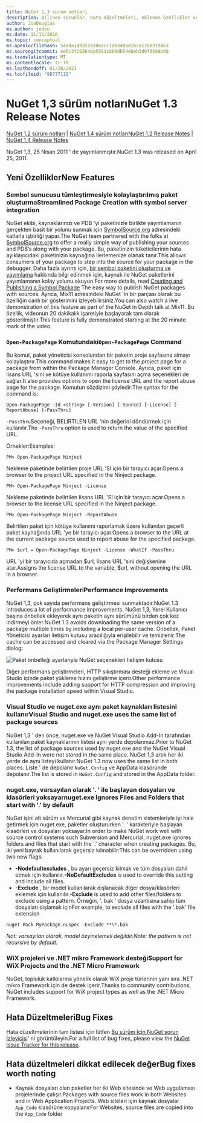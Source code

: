 ```yaml
---
title: NuGet 1,3 sürüm notları
description: Bilinen sorunlar, hata düzeltmeleri, eklenen özellikler ve CCR 'ler dahil olmak üzere NuGet 1,3 sürüm notları.
author: JonDouglas
ms.author: jodou
ms.date: 11/11/2016
ms.topic: conceptual
ms.openlocfilehash: 54eda149352810eacc1d6340ad16cec1b03194e3
ms.sourcegitcommit: ee6c3f203648a5561c809db54ebeb1d0f0598b68
ms.translationtype: MT
ms.contentlocale: tr-TR
ms.lasthandoff: 01/26/2021
ms.locfileid: "98777119"
---
```

# <a name="nuget-13-release-notes"></a><span data-ttu-id="74ff9-103">NuGet 1,3 sürüm notları</span><span class="sxs-lookup"><span data-stu-id="74ff9-103">NuGet 1.3 Release Notes</span></span>

<span data-ttu-id="74ff9-104">[NuGet 1,2 sürüm notları](../release-notes/nuget-1.2.md)  |  [NuGet 1,4 sürüm notları](../release-notes/nuget-1.4.md)</span><span class="sxs-lookup"><span data-stu-id="74ff9-104">[NuGet 1.2 Release Notes](../release-notes/nuget-1.2.md) | [NuGet 1.4 Release Notes](../release-notes/nuget-1.4.md)</span></span>

<span data-ttu-id="74ff9-105">NuGet 1,3, 25 Nisan 2011 ' de yayımlanmıştır.</span><span class="sxs-lookup"><span data-stu-id="74ff9-105">NuGet 1.3 was released on April 25, 2011.</span></span>

## <a name="new-features"></a><span data-ttu-id="74ff9-106">Yeni Özellikler</span><span class="sxs-lookup"><span data-stu-id="74ff9-106">New Features</span></span>

### <a name="streamlined-package-creation-with-symbol-server-integration"></a><span data-ttu-id="74ff9-107">Sembol sunucusu tümleştirmesiyle kolaylaştırılmış paket oluşturma</span><span class="sxs-lookup"><span data-stu-id="74ff9-107">Streamlined Package Creation with symbol server integration</span></span>

<span data-ttu-id="74ff9-108">NuGet ekibi, kaynaklarınızı ve PDB 'yi paketinizle birlikte yayımlamanın gerçekten basit bir yolunu sunmak için [SymbolSource.org](http://www.symbolsource.org/) adresindeki katlarla işbirliği yapar.</span><span class="sxs-lookup"><span data-stu-id="74ff9-108">The NuGet team partnered with the folks at [SymbolSource.org](http://www.symbolsource.org/) to offer a really simple way of publishing your sources and PDB’s along with your package.</span></span> <span data-ttu-id="74ff9-109">Bu, paketinizin tüketicilerinin hata ayıklayıcıdaki paketinizin kaynağına ilerlemenize olanak tanır.</span><span class="sxs-lookup"><span data-stu-id="74ff9-109">This allows consumers of your package to step into the source for your package in the debugger.</span></span> <span data-ttu-id="74ff9-110">Daha fazla ayrıntı için, [bir sembol paketini oluşturma ve yayımlama](../create-packages/symbol-packages.md) hakkında bilgi edinmek için, kaynak ile NuGet paketlerini yayımlamanın kolay yolunu okuyun.</span><span class="sxs-lookup"><span data-stu-id="74ff9-110">For more details, read [Creating and Publishing a Symbol Package](../create-packages/symbol-packages.md) The easy way to publish NuGet packages with sources.</span></span> <span data-ttu-id="74ff9-111">Ayrıca, Mix11 adresindeki NuGet 'in bir parçası olarak bu özelliğin canlı bir gösterimini izleyebilirsiniz.</span><span class="sxs-lookup"><span data-stu-id="74ff9-111">You can also watch a live demonstration of this feature as part of the NuGet in Depth talk at Mix11.</span></span> <span data-ttu-id="74ff9-112">Bu özellik, videonun 20 dakikalık işaretiyle başlayarak tam olarak gösterilmiştir.</span><span class="sxs-lookup"><span data-stu-id="74ff9-112">This feature is fully demonstrated starting at the 20 minute mark of the video.</span></span>

### <a name="open-packagepage-command"></a><span data-ttu-id="74ff9-113">`Open-PackagePage` Komutundaki</span><span class="sxs-lookup"><span data-stu-id="74ff9-113">`Open-PackagePage` Command</span></span>

<span data-ttu-id="74ff9-114">Bu komut, paket yöneticisi konsolundan bir paketin proje sayfasına almayı kolaylaştırır.</span><span class="sxs-lookup"><span data-stu-id="74ff9-114">This command makes it easy to get to the project page for a package from within the Package Manager Console.</span></span> <span data-ttu-id="74ff9-115">Ayrıca, paket için lisans URL 'sini ve kötüye kullanımı raporla sayfasını açma seçenekleri de sağlar.</span><span class="sxs-lookup"><span data-stu-id="74ff9-115">It also provides options to open the license URL and the report abuse page for the package.</span></span>
<span data-ttu-id="74ff9-116">Komutun sözdizimi şöyledir:</span><span class="sxs-lookup"><span data-stu-id="74ff9-116">The syntax for the command is:</span></span>

```
Open-PackagePage -Id <string> [-Version] [-Source] [-License] [-ReportAbuse] [-PassThru]
```

<span data-ttu-id="74ff9-117">`-PassThru`Seçeneği, BELIRTILEN URL 'nin değerini döndürmek için kullanılır.</span><span class="sxs-lookup"><span data-stu-id="74ff9-117">The `-PassThru` option is used to return the value of the specified URL.</span></span>

<span data-ttu-id="74ff9-118">Örnekler:</span><span class="sxs-lookup"><span data-stu-id="74ff9-118">Examples:</span></span>

```
PM> Open-PackagePage Ninject
```

<span data-ttu-id="74ff9-119">Nekleme paketinde belirtilen proje URL 'SI için bir tarayıcı açar.</span><span class="sxs-lookup"><span data-stu-id="74ff9-119">Opens a browser to the project URL specified in the Ninject package.</span></span>

```
PM> Open-PackagePage Ninject -License
```

<span data-ttu-id="74ff9-120">Nekleme paketinde belirtilen lisans URL 'SI için bir tarayıcı açar.</span><span class="sxs-lookup"><span data-stu-id="74ff9-120">Opens a browser to the license URL specified in the Ninject package.</span></span>

```
PM> Open-PackagePage Ninject -ReportAbuse
```

<span data-ttu-id="74ff9-121">Belirtilen paket için kötüye kullanımı raporlamak üzere kullanılan geçerli paket kaynağında URL 'ye bir tarayıcı açar.</span><span class="sxs-lookup"><span data-stu-id="74ff9-121">Opens a browser to the URL at the current package source used to report abuse for the specified package.</span></span>

```
PM> $url = Open-PackagePage Ninject -License -WhatIf -PassThru
```

<span data-ttu-id="74ff9-122">URL 'yi bir tarayıcıda açmadan $url, lisans URL 'sini değişkenine atar.</span><span class="sxs-lookup"><span data-stu-id="74ff9-122">Assigns the license URL to the variable, $url, without opening the URL in a browser.</span></span>

### <a name="performance-improvements"></a><span data-ttu-id="74ff9-123">Performans Geliştirmeleri</span><span class="sxs-lookup"><span data-stu-id="74ff9-123">Performance Improvements</span></span>

<span data-ttu-id="74ff9-124">NuGet 1,3, çok sayıda performans geliştirmesi sunmaktadır.</span><span class="sxs-lookup"><span data-stu-id="74ff9-124">NuGet 1.3 introduces a lot of performance improvements.</span></span> <span data-ttu-id="74ff9-125">NuGet 1,3, Yerel Kullanıcı başına önbellek ekleyerek aynı paketin aynı sürümünü birden çok kez indirmeyi önler.</span><span class="sxs-lookup"><span data-stu-id="74ff9-125">NuGet 1.3 avoids downloading the same version of a package multiple times by including a local per-user cache.</span></span> <span data-ttu-id="74ff9-126">Önbellek, Paket Yöneticisi ayarları iletişim kutusu aracılığıyla erişilebilir ve temizlenir:</span><span class="sxs-lookup"><span data-stu-id="74ff9-126">The cache can be accessed and cleared via the Package Manager Settings dialog:</span></span>

![Paket önbelleği ayarlarıyla NuGet seçenekleri Iletişim kutusu](./media/nuget-options.png)

<span data-ttu-id="74ff9-128">Diğer performans geliştirmeleri, HTTP sıkıştırması desteği ekleme ve Visual Studio içinde paket yükleme hızını geliştirme içerir.</span><span class="sxs-lookup"><span data-stu-id="74ff9-128">Other performance improvements include adding support for HTTP compression and improving the package installation speed within Visual Studio.</span></span>

### <a name="visual-studio-and-nugetexe-uses-the-same-list-of-package-sources"></a><span data-ttu-id="74ff9-129">Visual Studio ve nuget.exe aynı paket kaynakları listesini kullanır</span><span class="sxs-lookup"><span data-stu-id="74ff9-129">Visual Studio and nuget.exe uses the same list of package sources</span></span>

<span data-ttu-id="74ff9-130">NuGet 1,3 ' den önce, nuget.exe ve NuGet Visual Studio Add-In tarafından kullanılan paket kaynaklarının listesi aynı yerde depolanmaz.</span><span class="sxs-lookup"><span data-stu-id="74ff9-130">Prior to NuGet 1.3, the list of package sources used by nuget.exe and the NuGet Visual Studio Add-In were not stored in the same place.</span></span> <span data-ttu-id="74ff9-131">NuGet 1,3 artık her iki yerde de aynı listeyi kullanır.</span><span class="sxs-lookup"><span data-stu-id="74ff9-131">NuGet 1.3 now uses the same list in both places.</span></span> <span data-ttu-id="74ff9-132">Liste ' de depolanır `NuGet.Config` ve AppData klasöründe depolanır.</span><span class="sxs-lookup"><span data-stu-id="74ff9-132">The list is stored in `NuGet.Config` and stored in the AppData folder.</span></span>

### <a name="nugetexe-ignores-files-and-folders-that-start-with--by-default"></a><span data-ttu-id="74ff9-133">nuget.exe, varsayılan olarak '. ' ile başlayan dosyaları ve klasörleri yoksayar</span><span class="sxs-lookup"><span data-stu-id="74ff9-133">nuget.exe Ignores Files and Folders that start with '.' by default</span></span>

<span data-ttu-id="74ff9-134">NuGet işini alt sürüm ve Mercurial gibi kaynak denetim sistemleriyle iyi hale getirmek için nuget.exe, paketler oluştururken '. ' karakteriyle başlayan klasörleri ve dosyaları yoksayar.</span><span class="sxs-lookup"><span data-stu-id="74ff9-134">In order to make NuGet work well with source control systems such Subversion and Mercurial, nuget.exe ignores folders and files that start with the '.' character when creating packages.</span></span> <span data-ttu-id="74ff9-135">Bu, iki yeni bayrak kullanılarak geçersiz kılınabilir:</span><span class="sxs-lookup"><span data-stu-id="74ff9-135">This can be overridden using two new flags:</span></span>

* <span data-ttu-id="74ff9-136">__-Nodefaultexcludes__ , bu ayarı geçersiz kılmak ve tüm dosyaları dahil etmek için kullanılır.</span><span class="sxs-lookup"><span data-stu-id="74ff9-136">__-NoDefaultExcludes__ is used to override this setting and include all files.</span></span>
* <span data-ttu-id="74ff9-137">__-Exclude__ , bir model kullanılarak dışlanacak diğer dosya/klasörleri eklemek için kullanılır.</span><span class="sxs-lookup"><span data-stu-id="74ff9-137">__-Exclude__ is used to add other files/folders to exclude using a pattern.</span></span> <span data-ttu-id="74ff9-138">Örneğin, '. bak ' dosya uzantısına sahip tüm dosyaları dışlamak için</span><span class="sxs-lookup"><span data-stu-id="74ff9-138">For example, to exclude all files with the '.bak' file extension</span></span>

```cli
nuget Pack MyPackage.nuspec -Exclude **\*.bak
```  

<span data-ttu-id="74ff9-139">_Not: varsayılan olarak, model özyinelemeli değildir._</span><span class="sxs-lookup"><span data-stu-id="74ff9-139">_Note: the pattern is not recursive by default._</span></span>

### <a name="support-for-wix-projects-and-the-net-micro-framework"></a><span data-ttu-id="74ff9-140">WiX projeleri ve .NET mikro Framework desteği</span><span class="sxs-lookup"><span data-stu-id="74ff9-140">Support for WiX Projects and the .NET Micro Framework</span></span>

<span data-ttu-id="74ff9-141">NuGet, topluluk katkılarına yönelik olarak WiX proje türlerinin yanı sıra .NET mikro Framework için de destek içerir.</span><span class="sxs-lookup"><span data-stu-id="74ff9-141">Thanks to community contributions, NuGet includes support for WiX project types as well as the .NET Micro Framework.</span></span>

## <a name="bug-fixes"></a><span data-ttu-id="74ff9-142">Hata Düzeltmeleri</span><span class="sxs-lookup"><span data-stu-id="74ff9-142">Bug Fixes</span></span>

<span data-ttu-id="74ff9-143">Hata düzeltmelerinin tam listesi için lütfen [Bu sürüm Için NuGet sorun İzleyicisi](http://nuget.codeplex.com/workitem/list/advanced?keyword=&status=All&type=All&priority=All&release=NuGet%201.3&assignedTo=All&component=All&sortField=LastUpdatedDate&sortDirection=Descending&page=0)' ni görüntüleyin.</span><span class="sxs-lookup"><span data-stu-id="74ff9-143">For a full list of bug fixes, please view the [NuGet Issue Tracker for this release](http://nuget.codeplex.com/workitem/list/advanced?keyword=&status=All&type=All&priority=All&release=NuGet%201.3&assignedTo=All&component=All&sortField=LastUpdatedDate&sortDirection=Descending&page=0).</span></span>

## <a name="bug-fixes-worth-noting"></a><span data-ttu-id="74ff9-144">Hata düzeltmeleri dikkat edilecek değer</span><span class="sxs-lookup"><span data-stu-id="74ff9-144">Bug fixes worth noting</span></span>

* <span data-ttu-id="74ff9-145">Kaynak dosyaları olan paketler her iki Web sitesinde ve Web uygulaması projelerinde çalışır.</span><span class="sxs-lookup"><span data-stu-id="74ff9-145">Packages with source files work in both Websites and in Web Application Projects.</span></span>
<span data-ttu-id="74ff9-146">Web siteleri için kaynak dosyalar `App_Code` klasörüne kopyalanır</span><span class="sxs-lookup"><span data-stu-id="74ff9-146">For Websites, source files are copied into the `App_Code` folder</span></span>
